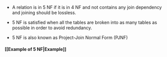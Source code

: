 - A relation is in 5 NF if it is in 4 NF and not contains any join dependency and joining should be lossless.

- 5 NF is satisfied when all the tables are broken into as many tables as possible in order to avoid redundancy.

- 5 NF is also known as Project-Join Normal Form (PJNF)

#### [[Example of 5 NF|Example]]